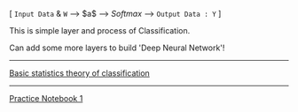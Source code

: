 [ `Input Data` & `W` --> \$a$ --> $Softmax$ --> `Output Data : Y` ]

This is simple layer and process of Classification.

Can add some more layers to build 'Deep Neural Network'!

---

[Basic statistics theory of classification](https://blog.naver.com/zetmond/223502736037)

---

[Practice Notebook 1](https://github.com/CharmStrange/CoLab_data/blob/main/ipynb-majoring/Classification.ipynb)

